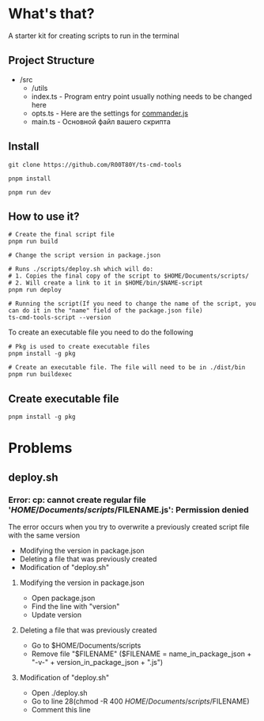 # What's that?

A starter kit for creating scripts to run in the terminal

## Project Structure

- /src
  - /utils
  - index.ts - Program entry point usually nothing needs to be changed here
  - opts.ts - Here are the settings for [commander.js](https://github.com/tj/commander.js)
  - main.ts - Основной файл вашего скрипта

## Install

```shell
git clone https://github.com/R00T80Y/ts-cmd-tools

pnpm install

pnpm run dev
```

## How to use it?

```shell
# Create the final script file
pnpm run build

# Change the script version in package.json

# Runs ./scripts/deploy.sh which will do:
# 1. Copies the final copy of the script to $HOME/Documents/scripts/
# 2. Will create a link to it in $HOME/bin/$NAME-script
pnpm run deploy

# Running the script(If you need to change the name of the script, you can do it in the "name" field of the package.json file)
ts-cmd-tools-script --version
```

To create an executable file you need to do the following

```shell
# Pkg is used to create executable files
pnpm install -g pkg

# Create an executable file. The file will need to be in ./dist/bin
pnpm run buildexec
```

## Create executable file

```shell
pnpm install -g pkg
```

# Problems

## deploy.sh

### Error: cp: cannot create regular file '$HOME/Documents/scripts/$FILENAME.js': Permission denied

The error occurs when you try to overwrite a previously created script file with the same version

- Modifying the version in package.json
- Deleting a file that was previously created
- Modification of "deploy.sh"

1. Modifying the version in package.json

   - Open package.json
   - Find the line with "version"
   - Update version

2. Deleting a file that was previously created

   - Go to $HOME/Documents/scripts
   - Remove file "$FILENAME" ($FILENAME = name_in_package_json + "-v-" + version_in_package_json + ".js")

3. Modification of "deploy.sh"

   - Open ./deploy.sh
   - Go to line 28(chmod -R 400 $HOME/Documents/scripts/$FILENAME)
   - Comment this line
